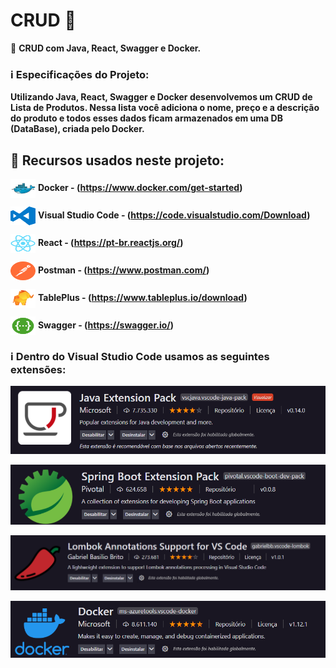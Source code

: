 # CRUD :file_folder:
:bookmark_tabs: **CRUD com Java, React, Swagger e Docker.**

### :information_source: Especificações do Projeto:

**Utilizando Java, React, Swagger e Docker desenvolvemos um CRUD de Lista de Produtos. Nessa lista você adiciona o nome, preço e a descrição do produto e todos esses dados ficam armazenados em uma DB (DataBase), criada pelo Docker.**

## 📌 Recursos usados neste projeto: 

<img align="center" alt="icon-js" height="30" width="40" src="https://raw.githubusercontent.com/devicons/devicon/master/icons/docker/docker-original.svg" style="max-width:100%;"></img> **Docker -  (https://www.docker.com/get-started)**

<img align="center" alt="icon-js" height="30" width="40" src="icons/visual-studio-code-logo-svg-vector.svg" style="max-width:100%;"></img> **Visual Studio Code -  (https://code.visualstudio.com/Download)**

<img align="center" alt="icon-js" height="30" width="40" src="https://raw.githubusercontent.com/devicons/devicon/master/icons/react/react-original.svg" style="max-width:100%;"></img> **React -  (https://pt-br.reactjs.org/)**

<img align="center" alt="icon-js" height="30" width="40" src="icons/getpostman-icon.svg" style="max-width:100%;"></img> **Postman - (https://www.postman.com/)**

<img align="center" alt="icon-js" height="30" width="40" src="icons/tableplus-v1.png" style="max-width:100%;"></img> **TablePlus - (https://www.tableplus.io/download)**

<img align="center" alt="icon-js" height="30" width="40" src="icons/swagger-seeklogo.com.svg" style="max-width:100%;"></img> **Swagger - (https://swagger.io/)**

### :information_source: Dentro do Visual Studio Code usamos as seguintes extensões:

<p align="left">
  <img src="extensions/java-extension.png">
  </p>
  
  <p align="left">
  <img src="extensions/springboot-extension.png">
  </p>
  
  <p align="left">
  <img src="extensions/lombok-extension.png">
  </p>
  
  <p align="left">
  <img src="extensions/docker-extension.png">
  </p>








